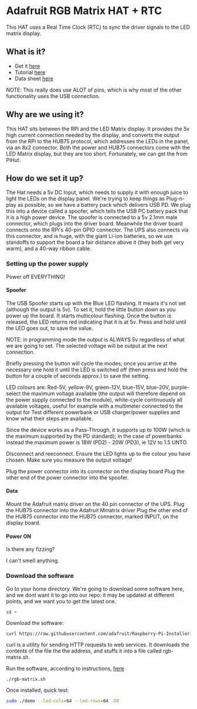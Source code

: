 # Adafruit RGB Matrix HAT + RTC  

This HAT uses a Real Time Clock (RTC) to sync the driver signals to the LED matrix display.

## What is it?
* Get it [here](https://www.amazon.co.uk/Adafruit-RGB-Matrix-HAT-Raspberry/dp/B00SK69C6E)
* Tutorial [here](https://learn.adafruit.com/adafruit-rgb-matrix-plus-real-time-clock-hat-for-raspberry-pi)
* Data sheet [here](https://learn.adafruit.com/adafruit-rgb-matrix-plus-real-time-clock-hat-for-raspberry-pi/pinouts)

NOTE: This really does use ALOT of pins, which is why most of the other functionality uses the USB connection.

## Why are we using it?

This HAT sits between the RPi and the LED Matrix display. It provides the 5v high current connection needed by the display, and converts the output from the RPi to the HUB75 protocol, which addresses the LEDs in the panel, via an 8x2 connector.
Both the power and HUB75 connectors come with the LED Matrix display, but they are too short. Fortunately, we can get the from PiHut.

## How do we set it up?
The Hat needs a 5v DC Input, which needs to supply it with enough juice to light the LEDs on the display panel. We're trying to keep things as Plug-n-play as possible, so we have a battery pack which delivers USB PD. We plug this into a device called a spoofer, which tells the USB PC battery pack that it is a high power device. The spoofer is connected to a 5v 2.1mm male connector, which plugs into the driver board.
Meanwhile the driver board connects onto the RPi's 40-pin GPIO connector. The UPS also connects via this connector, and is huge, with the giant Li-ion batteries, so we use standoffs to support the board a fair distance above it (they both get very warm), and a 40-way ribbon cable.


### Setting up the power supply
Power off EVERYTHING!
#### Spoofer
The USB Spoofer starts up with the Blue LED flashing. It means it's not set (although the output is 5v). To set it, hold the little button down as you power up the board. It starts multicolour flashing. 
Once the button is released, the LED returns red indicating that it is at 5v. 
Press and hold until the LED goes out, to save the value.

NOTE: in programming mode the output is ALWAYS 5v regardless of what we are going to set. The selected voltage will be output at the next connection.

Briefly pressing the button will cycle the modes; once you arrive at the necessary one hold it until the LED is switched off (then press and hold the button for a couple of seconds approx.) to save the setting.

LED colours are: Red-5V, yellow-9V, green-12V, blue-15V, blue-20V, purple-select the maximum voltage available (the output will therefore depend on the power supply connected to the module), white-cycle continuously all available voltages, useful for example with a multimeter connected to the output for Test different powerbank or USB charger/power supplies and know what their steps are available.

Since the device works as a Pass-Through, it supports up to 100W (which is the maximum supported by the PD standard); in the case of powerbanks instead the maximum power is 18W (PD2) - 20W (PD3), ie 12V to 1.5 UNTO

Disconnect and reeconnect. Ensure the LED lights up to the colour you have chosen. Make sure you measure the output voltage!

Plug the power connector into its connector on the display board
Plug the other end of the power connector into the spoofer. 

#### Data
Mount the Adafruit matrix driver on the 40 pin connector of the UPS.
Plug the HUB75 connector into the Adafruit Mmatrix driver
Plug the other end of the HUB75 connector into the HUB75 connector, marked INPUT, on the display board.

#### Power ON
Is there any fizzing?

I can't smell anything.

### Download the software

Go to your home directory. We're going to download some software here, and we dont want it to go into our repo: it may be updated at different points, and we want you to get the latest one.

```
cd ~
```

Download the software:

``` bash
curl https://raw.githubusercontent.com/adafruit/Raspberry-Pi-Installer-Scripts/main/rgb-matrix.sh >rgb-matrix.sh
```


curl is a utility for sending HTTP requests to web services. It downloads the contents of the file the the address, and stuffs it into a file called rgb-matrix.sh. 

Run the software, according to instructions, [here](https://learn.adafruit.com/adafruit-rgb-matrix-plus-real-time-clock-hat-for-raspberry-pi/driving-matrices)

```
./rgb-matrix.sh
```

Once installed, quick test:

```bash
sudo ./demo --led-cols=64 --led-rows=64 -D0
```






